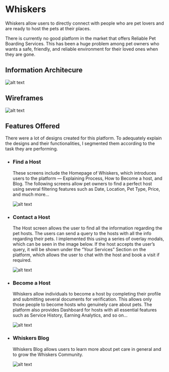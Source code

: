 # Whiskers

Whiskers allow users to directly connect with people who are pet lovers and are ready to host the pets at their places.

There is currently no good platform in the market that offers Reliable Pet Boarding Services. This has been a huge problem among pet owners who wants a safe, friendly, and reliable environment for their loved ones when they are gone.

## Information Architecure
    
![alt text](./Readme_Files/Info_Arch.png)


## Wireframes

![alt text](./Readme_Files/Wireframes.png)    


## Features Offered
There were a lot of designs created for this platform. To adequately explain the designs and their functionalities, I segmented them according to the task they are performing.

* ### Find a Host

    These screens include the Homepage of Whiskers, which introduces users to the platform — Explaining Process, How to Become a host, and Blog. The following screens allow pet owners to find a perfect host using several filtering features such as Date, Location, Pet Type, Price, and much more…

    ![alt text](./Readme_Files/Find_Host.jpg)

* ### Contact a Host

    The Host screen allows the user to find all the information regarding the pet hosts. The users can send a query to the hosts with all the info regarding their pets. I implemented this using a series of overlay modals, which can be seen in the image below. If the host accepts the user’s query, it will be shown under the “Your Services” Section on the platform, which allows the user to chat with the host and book a visit if required.

    ![alt text](./Readme_Files/Contact_Host.jpg)

* ### Become a Host

    Whiskers allow individuals to become a host by completing their profile and submitting several documents for verification. This allows only those people to become hosts who genuinely care about pets. The platform also provides Dashboard for hosts with all essential features such as Service History, Earning Analytics, and so on…

    ![alt text](./Readme_Files/Become_Host.jpg)    

* ### Whiskers Blog

    Whiskers Blog allows users to learn more about pet care in general and to grow the Whiskers Community.

    ![alt text](./Readme_Files/Whiskers_Blog.jpg)        
